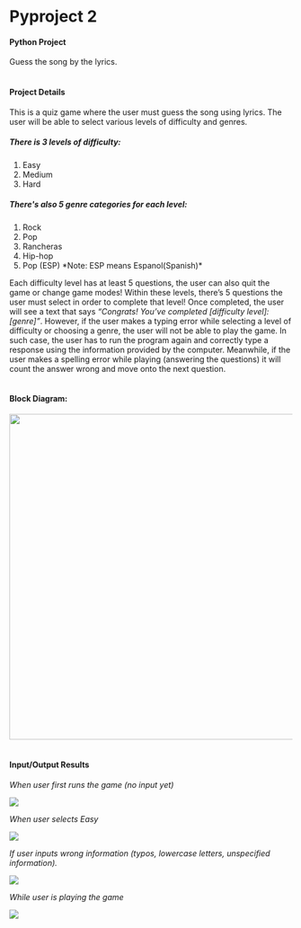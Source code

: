 <h1>Pyproject 2</h1>
<h4> Python Project</h4>
Guess the song by the lyrics.
<br>
<br>
<h4>Project Details</h4>
This is a quiz game where the user must guess the song using lyrics. The user will be able to select various levels of difficulty and genres. <br>
<h5>There is  3 levels of difficulty:</h5>
<ol>
<li>Easy</li>
<li>Medium</li>
<li>Hard</li>
</ol>
<h5>There's also  5 genre categories for each level:</h5>
<ol>
  <li>Rock</li>
  <li>Pop</li>
  <li>Rancheras</li>
  <li>Hip-hop</li>
  <li>Pop (ESP) *Note: ESP means Espanol(Spanish)*</li>
</ol>

Each difficulty level has at least 5 questions, the user can also quit the game or change game modes! Within these levels, there’s 5 questions the user must select in order to complete that level! Once completed, the user will see a text that says *“Congrats! You’ve completed [difficulty level]: [genre]”*. However, if the user makes a typing error while selecting a level of difficulty or choosing a genre, the user will not be able to play the game. In such case, the user has to run the program again and correctly type a response using the information provided by the computer. Meanwhile, if the user makes a spelling error while playing (answering the questions) it will count the answer wrong and move onto the next question.
<br>
<br>
<h4>Block Diagram:</h4>
<img width="580", src="https://github.com/cfdulce/pyproject2/assets/141872577/c3966e32-44bb-4199-a068-696f63dbc701"/>
<br>
<br>
<h4>Input/Output Results</h4>
 <p><i>When user first runs the game (no input yet)</i></p>
 <img align="center", src="https://github.com/cfdulce/pyproject2/assets/141872577/a320584e-033c-499d-a060-9b9e58e45155"/>

 <p><i>When user selects Easy</i></p>
 <img align="center", src="https://github.com/cfdulce/pyproject2/assets/141872577/0299806a-4b9b-4be8-b241-b7b2725549a5"/>
 
 <p><i>If user inputs wrong information (typos, lowercase letters, unspecified information).</i></p>
 <img align="center", src="https://github.com/cfdulce/pyproject2/assets/141872577/6f9336f5-3e76-4e1c-87e5-55bd1c2aac04"/>
 
 <p><i>While user is playing the game</i></p>
 <img align="center", src="https://github.com/cfdulce/pyproject2/assets/141872577/7701a05a-d888-4b17-913b-f0a6fd95d60d"/>
